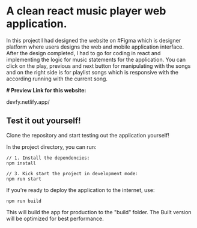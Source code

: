 # A clean react music player web application.
In this project I had designed the website on #Figma which is designer platform where users designs the web and mobile application interface.
After the design completed, I had to go for coding in react and implementing the logic for music statements for the application. You can click on the play, previous and next button for manipulating with the songs and on the right side is for playlist songs which is responsive with the according running with the current song.

**# Preview Link for this website:**

devfy.netlify.app/

## Test it out yourself!

Clone the repository and start testing out the application yourself!

In the project directory, you can run:

```
// 1. Install the dependencies:
npm install

// 3. Kick start the project in development mode:
npm run start
```

If you're ready to deploy the application to the internet, use:

```
npm run build
```

This will build the app for production to the "build" folder. The Built version will be optimized for best performance.
